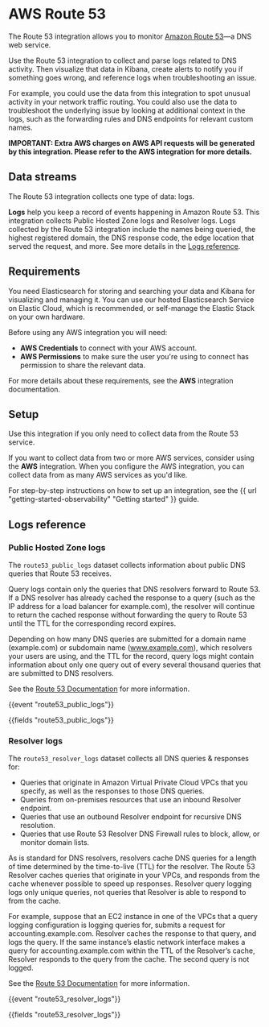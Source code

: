 # AWS Route 53

The Route 53 integration allows you to monitor [Amazon Route 53](https://aws.amazon.com/route53/)—a DNS web service.

Use the Route 53 integration to collect and parse logs related to DNS activity. Then visualize that data in Kibana, create alerts to notify you if something goes wrong, and reference logs when troubleshooting an issue.

For example, you could use the data from this integration to spot unusual activity in your network traffic routing. You could also use the data to troubleshoot the underlying issue by looking at additional context in the logs, such as the forwarding rules and DNS endpoints for relevant custom names.

**IMPORTANT: Extra AWS charges on AWS API requests will be generated by this integration. Please refer to the AWS integration for more details.**

## Data streams

The Route 53 integration collects one type of data: logs.

**Logs** help you keep a record of events happening in Amazon Route 53.
This integration collects Public Hosted Zone logs and Resolver logs. Logs collected by the Route 53 integration include the names being queried, the highest registered domain, the DNS response code, the edge location that served the request, and more. See more details in the [Logs reference](#logs-reference).

## Requirements

You need Elasticsearch for storing and searching your data and Kibana for visualizing and managing it.
You can use our hosted Elasticsearch Service on Elastic Cloud, which is recommended, or self-manage the Elastic Stack on your own hardware.

Before using any AWS integration you will need:

* **AWS Credentials** to connect with your AWS account.
* **AWS Permissions** to make sure the user you're using to connect has permission to share the relevant data.

For more details about these requirements, see the **AWS** integration documentation.

## Setup

Use this integration if you only need to collect data from the Route 53 service.

If you want to collect data from two or more AWS services, consider using the **AWS** integration.
When you configure the AWS integration, you can collect data from as many AWS services as you'd like.

For step-by-step instructions on how to set up an integration, see the
{{ url "getting-started-observability" "Getting started" }} guide.

## Logs reference

### Public Hosted Zone logs

The `route53_public_logs` dataset collects information about public DNS queries that Route 53 receives.

Query logs contain only the queries that DNS resolvers forward to Route 53. If a DNS resolver has already cached the response to a query (such as the IP address for a load balancer for example.com), the resolver will continue to return the cached response without forwarding the query to Route 53 until the TTL for the corresponding record expires.

Depending on how many DNS queries are submitted for a domain name (example.com) or subdomain name (www.example.com), which resolvers your users are using, and the TTL for the record, query logs might contain information about only one query out of every several thousand queries that are submitted to DNS resolvers.

See the [Route 53 Documentation](https://docs.aws.amazon.com/Route53/latest/DeveloperGuide/query-logs.html) for more information.

{{event "route53_public_logs"}}

{{fields "route53_public_logs"}}

### Resolver logs

The `route53_resolver_logs` dataset collects all DNS queries & responses for:
* Queries that originate in Amazon Virtual Private Cloud VPCs that you specify, as well as the responses to those DNS queries.
* Queries from on-premises resources that use an inbound Resolver endpoint.
* Queries that use an outbound Resolver endpoint for recursive DNS resolution.
* Queries that use Route 53 Resolver DNS Firewall rules to block, allow, or monitor domain lists.

As is standard for DNS resolvers, resolvers cache DNS queries for a length of time determined by the time-to-live (TTL) for the resolver. The Route 53 Resolver caches queries that originate in your VPCs, and responds from the cache whenever possible to speed up responses. Resolver query logging logs only unique queries, not queries that Resolver is able to respond to from the cache.

For example, suppose that an EC2 instance in one of the VPCs that a query logging configuration is logging queries for, submits a request for accounting.example.com. Resolver caches the response to that query, and logs the query. If the same instance’s elastic network interface makes a query for accounting.example.com within the TTL of the Resolver’s cache, Resolver responds to the query from the cache. The second query is not logged.

See the [Route 53 Documentation](https://docs.aws.amazon.com/Route53/latest/DeveloperGuide/resolver-query-logs.html) for more information.

{{event "route53_resolver_logs"}}

{{fields "route53_resolver_logs"}}
